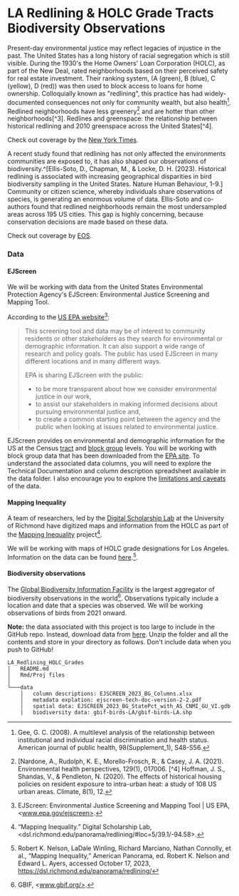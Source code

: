 # LA Redlining & HOLC Grade Tracts Biodiversity Observations

Present-day environmental justice may reflect legacies of injustice in the past. The United States has a long history of racial segregation which is still visible. During the 1930's the Home Owners' Loan Corporation (HOLC), as part of the New Deal, rated neighborhoods based on their perceived safety for real estate investment. Their ranking system, (A (green), B (blue), C (yellow), D (red)) was then used to block access to loans for home ownership. Colloquially known as "redlining", this practice has had widely-documented consequences not only for community wealth, but also health[^1]. Redlined neighborhoods have less greenery[^2] and are hotter than other neighborhoods[^3]. Redlines and greenspace: the relationship between historical redlining and 2010 greenspace across the United States[^4].

[^1]: Gee, G. C. (2008). A multilevel analysis of the relationship between institutional and individual racial discrimination and health status. American journal of public health, 98(Supplement_1), S48-S56.
[^2]: [Nardone, A., Rudolph, K. E., Morello-Frosch, R., & Casey, J. A. (2021).  Environmental health perspectives, 129(1), 017006.
[^4] Hoffman, J. S., Shandas, V., & Pendleton, N. (2020). The effects of historical housing policies on resident exposure to intra-urban heat: a study of 108 US urban areas. Climate, 8(1), 12. 

Check out coverage by the [New York Times](https://www.nytimes.com/interactive/2020/08/24/climate/racism-redlining-cities-global-warming.html).

A recent study found that redlining has not only affected the environments communities are exposed to, it has also shaped our observations of biodiversity.^[Ellis-Soto, D., Chapman, M., & Locke, D. H. (2023). Historical redlining is associated with increasing geographical disparities in bird biodiversity sampling in the United States. Nature Human Behaviour, 1-9.] Community or citizen science, whereby individuals share observations of species, is generating an enormous volume of data. Ellis-Soto and co-authors found that redlined neighborhoods remain the most undersampled areas across 195 US cities. This gap is highly concerning, because conservation decisions are made based on these data.

Check out coverage by [EOS](https://eos.org/articles/bird-biodiversity-reports-reflect-cities-redlined-past?utm_source=EosBuzz&mkt_tok=OTg3LUlHVC01NzIAAAGOx3ckQPpeDY3QyFKdUnBSYqILj3qLrgb_Q2lasphwcF90xEzMgjZFUo3NHsw3caXDcZe6I8D8qdVsSRr3wzhb6LKAQRgNo8ffhjieEbDwMw).

### Data
#### EJScreen
We will be working with data from the United States Environmental Protection Agency's EJScreen: Environmental Justice Screening and Mapping Tool.

According to the [US EPA website](https://www.epa.gov/ejscreen/purposes-and-uses-ejscreen)[^5]:

>This screening tool and data may be of interest to community residents or other stakeholders as they search for environmental or demographic information. It can also support a wide range of research and policy goals. The public has used EJScreen in many different locations and in many different ways.
>
>EPA is sharing EJScreen with the public:  
> - to be more transparent about how we consider environmental justice in our work,  
> - to assist our stakeholders in making informed decisions about pursuing environmental justice and,   
> - to create a common starting point between the agency and the public when looking at issues related to environmental justice.

[^5]: EJScreen: Environmental Justice Screening and Mapping Tool | US EPA, <www.epa.gov/ejscreen>. 

EJScreen provides on environmental and demographic information for the US at the Census [tract](https://en.wikipedia.org/wiki/Census_tract) and [block group](https://en.wikipedia.org/wiki/Census_block_group) levels. You will be working with block group data that has been downloaded from the [EPA site](https://www.epa.gov/ejscreen/download-ejscreen-data). To understand the associated data columns, you will need to explore the Technical Documentation and column description spreadsheet available in the data folder. I also encourage you to explore the [limitations and caveats](https://www.epa.gov/ejscreen/limitations-and-caveats-using-ejscreen) of the data.

#### Mapping Inequality
A team of researchers, led by the [Digital Scholarship Lab](https://dsl.richmond.edu/) at the University of Richmond have digitized maps and information from the HOLC as part of the [Mapping Inequality](https://dsl.richmond.edu/panorama/redlining/#loc=5/39.1/-94.58) project[^6].

[^6]: “Mapping Inequality.” Digital Scholarship Lab, <dsl.richmond.edu/panorama/redlining/#loc=5/39.1/-94.58>. 

We will be working with maps of HOLC grade designations for Los Angeles. Information on the data can be found [here](https://dsl.richmond.edu/panorama/redlining/#loc=5/39.1/-94.58&text=downloads).[^7].

[^7]: Robert K. Nelson, LaDale Winling, Richard Marciano, Nathan Connolly, et al., “Mapping Inequality,” American Panorama, ed. Robert K. Nelson and Edward L. Ayers, accessed October 17, 2023, <https://dsl.richmond.edu/panorama/redlining/> 

#### Biodiversity observations
The [Global Biodiversity Information Facility](gbif.org) is the largest aggregator of biodiversity observations in the world[^8]. Observations typically include a location and date that a species was observed. We will be working observations of birds from 2021 onward.

[^8]: GBIF, <www.gbif.org/>. 

**Note:** the data associated with this project is too large to include in the GitHub repo. Instead, download data from [here](https://drive.google.com/file/d/1lcazRbNSmP8Vj9sH1AIJcO4D1d_ulJij/view?usp=share_link). Unzip the folder and all the contents and store in your directory as follows. Don't include data when you push to GitHub!

```         
LA_Redlining_HOLC_Grades
│   README.md
│   Rmd/Proj files    
│
└───data
    │   column descriptions: EJSCREEN_2023_BG_Columns.xlsx
    │   metadata explation: ejscreen-tech-doc-version-2-2.pdf
    │   spatial data: EJSCREEN_2023_BG_StatePct_with_AS_CNMI_GU_VI.gdb
    |   biodiversity data: gbif-birds-LA/gbif-birds-LA.shp
```
